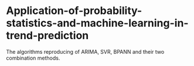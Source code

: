 # Application-of-probability-statistics-and-machine-learning-in-trend-prediction
The algorithms reproducing of ARIMA, SVR, BPANN and their two combination methods.
